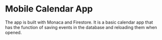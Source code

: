
# Mobile Calendar App

The app is built with Monaca and Firestore. It is a basic calendar app that has the function of saving events in the database and reloading them when opened.
